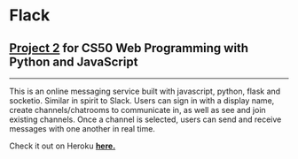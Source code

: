 # Flack

## <a href="https://docs.cs50.net/web/2020/x/projects/2/project2.html" target="_blank" style="font-weight:bold;">Project 2</a> for CS50 Web Programming with Python and JavaScript

---

This is an online messaging service built with javascript, python, flask and socketio. Similar in spirit to Slack. Users can sign in with a display name, create channels/chatrooms to communicate in, as well as see and join existing channels. Once a channel is selected, users can send and receive messages with one another in real time.  

Check it out on Heroku <a href="https://flack-maryeleanor.herokuapp.com/login" target="_blank" style="font-weight:bold;">here.</a>

